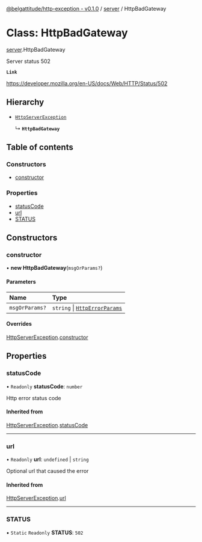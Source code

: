 [@belgattitude/http-exception - v0.1.0](../README.md) / [server](../modules/server.md) / HttpBadGateway

# Class: HttpBadGateway

[server](../modules/server.md).HttpBadGateway

Server status 502

**`Link`**

https://developer.mozilla.org/en-US/docs/Web/HTTP/Status/502

## Hierarchy

- [`HttpServerException`](base.HttpServerException.md)

  ↳ **`HttpBadGateway`**

## Table of contents

### Constructors

- [constructor](server.HttpBadGateway.md#constructor)

### Properties

- [statusCode](server.HttpBadGateway.md#statuscode)
- [url](server.HttpBadGateway.md#url)
- [STATUS](server.HttpBadGateway.md#status)

## Constructors

### constructor

• **new HttpBadGateway**(`msgOrParams?`)

#### Parameters

| Name           | Type                                                                 |
| :------------- | :------------------------------------------------------------------- |
| `msgOrParams?` | `string` \| [`HttpErrorParams`](../modules/types.md#httperrorparams) |

#### Overrides

[HttpServerException](base.HttpServerException.md).[constructor](base.HttpServerException.md#constructor)

## Properties

### statusCode

• `Readonly` **statusCode**: `number`

Http error status code

#### Inherited from

[HttpServerException](base.HttpServerException.md).[statusCode](base.HttpServerException.md#statuscode)

---

### url

• `Readonly` **url**: `undefined` \| `string`

Optional url that caused the error

#### Inherited from

[HttpServerException](base.HttpServerException.md).[url](base.HttpServerException.md#url)

---

### STATUS

▪ `Static` `Readonly` **STATUS**: `502`
